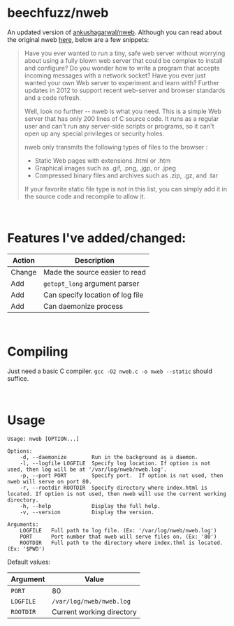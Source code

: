 # beechfuzz/nweb

An updated version of [ankushagarwal/nweb](https://github.com/ankushagarwal/nweb).  Although you can read about the original nweb [here](https://www.ibm.com/developerworks/systems/library/es-nweb/index.html), below are a few snippets:


>Have you ever wanted to run a tiny, safe web server without worrying about using a fully blown web server that could be complex to install and configure? Do you wonder how to write a program that accepts incoming messages with a network socket? Have you ever just wanted your own Web server to experiment and learn with? Further updates in 2012 to support recent web-server and browser standards and a code refresh.
>
>Well, look no further -- nweb is what you need. This is a simple Web server that has only 200 lines of C source code. It runs as a regular user and can't run any server-side scripts or programs, so it can't open up any special privileges or security holes.
>
>nweb only transmits the following types of files to the browser :
>* Static Web pages with extensions .html or .htm
>* Graphical images such as .gif, .png, .jgp, or .jpeg
>* Compressed binary files and archives such as .zip, .gz, and .tar
>
>If your favorite static file type is not in this list, you can simply add it in the source code and recompile to allow it.


&nbsp;

# Features I've added/changed:

Action|Description
-|-
Change|Made the source easier to read
Add|`getopt_long` argument parser
Add|Can specify location of log file
Add|Can daemonize process

&nbsp;            

# Compiling

Just need a basic C compiler.  `gcc -O2 nweb.c -o nweb --static` should suffice.

&nbsp;            

# Usage

    Usage: nweb [OPTION...]
    
    Options:
        -d, --daemonize        Run in the background as a daemon.
        -l, --logfile LOGFILE  Specify log location. If option is not used, then log will be at '/var/log/nweb/nweb.log'.
        -p, --port PORT        Specify port.  If option is not used, then nweb will serve on port 80.
        -r, --rootdir ROOTDIR  Specify directory where index.html is located. If option is not used, then nweb will use the current working directory.
        -h, --help             Display the full help.
        -v, --version          Display the version.
    
    Arguments:
        LOGFILE   Full path to log file. (Ex: '/var/log/nweb/nweb.log')
        PORT      Port number that nweb will serve files on. (Ex: '80')
        ROOTDIR   Full path to the directory where index.thml is located. (Ex: '$PWD')


Default values:

Argument|Value
-|-
`PORT`|80
`LOGFILE`|`/var/log/nweb/nweb.log`
`ROOTDIR`|Current working directory
